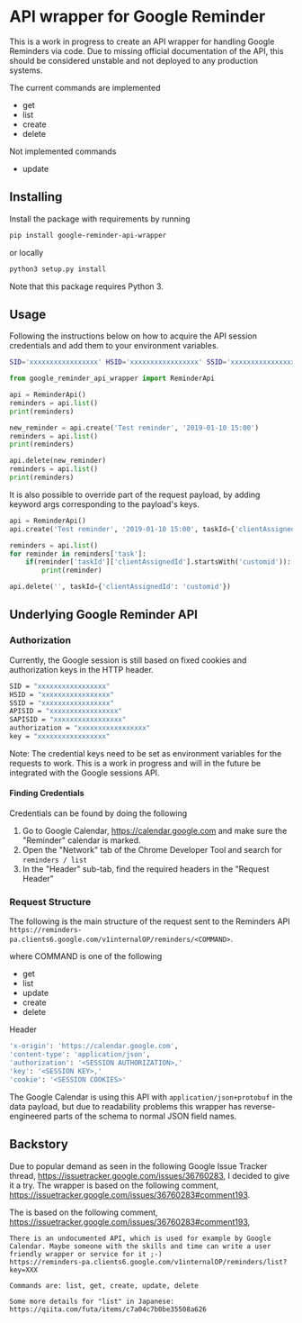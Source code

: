 # API wrapper for Google Reminder

This is a work in progress to create an API wrapper for handling Google Reminders via code. Due to missing official
documentation of the API, this should be considered unstable and not deployed to any production systems.

The current commands are implemented
* get
* list
* create
* delete

Not implemented commands
* update


## Installing
Install the package with requirements by running
```bash
pip install google-reminder-api-wrapper
```
or locally
```bash
python3 setup.py install
```
Note that this package requires Python 3.


## Usage
Following the instructions below on how to acquire the API session credentials and add them to your environment variables.
```bash
SID='xxxxxxxxxxxxxxxxx' HSID='xxxxxxxxxxxxxxxxx' SSID='xxxxxxxxxxxxxxxxx' APISID='xxxxxxxxxxxxxxxxx' SAPISID='xxxxxxxxxxxxxxxxx' authorization='xxxxxxxxxxxxxxxxx' key='xxxxxxxxxxxxxxxxx' python
```

```python
from google_reminder_api_wrapper import ReminderApi

api = ReminderApi()
reminders = api.list()
print(reminders)

new_reminder = api.create('Test reminder', '2019-01-10 15:00')
reminders = api.list()
print(reminders)

api.delete(new_reminder)
reminders = api.list()
print(reminders)
```
It is also possible to override part of the request payload, by adding keyword args corresponding to the payload's keys.

```python
api = ReminderApi()
api.create('Test reminder', '2019-01-10 15:00', taskId={'clientAssignedId': 'customid'})

reminders = api.list()
for reminder in reminders['task']:
    if(reminder['taskId']['clientAssignedId'].startsWith('customid')):
        print(reminder)

api.delete('', taskId={'clientAssignedId': 'customid'})
```

## Underlying Google Reminder API
### Authorization
Currently, the Google session is still based on fixed cookies and authorization keys in the HTTP header.

```bash
SID = "xxxxxxxxxxxxxxxxx"
HSID = "xxxxxxxxxxxxxxxxx"
SSID = "xxxxxxxxxxxxxxxxx"
APISID = "xxxxxxxxxxxxxxxxx"
SAPISID = "xxxxxxxxxxxxxxxxx"
authorization = "xxxxxxxxxxxxxxxxx"
key = "xxxxxxxxxxxxxxxxx"
```

Note: The credential keys need to be set as environment variables for the requests to work. This is
a work in progress and will in the future be integrated with the Google sessions API.


#### Finding Credentials
Credentials can be found by doing the following
1. Go to Google Calendar, https://calendar.google.com and make sure the "Reminder" calendar is marked.
2. Open the "Network" tab of the Chrome Developer Tool and search for `reminders / list`
3. In the "Header" sub-tab, find the required headers in the "Request Header"


### Request Structure
The following is the main structure of the request sent to the Reminders API
`https://reminders-pa.clients6.google.com/v1internalOP/reminders/<COMMAND>`.

where COMMAND is one of the following
* get
* list
* update
* create
* delete

Header
```bash
'x-origin': 'https://calendar.google.com',
'content-type': 'application/json',
'authorization': '<SESSION AUTHORIZATION>,'
'key': '<SESSION KEY>,'
'cookie': '<SESSION COOKIES>'
```

The Google Calendar is using this API with `application/json+protobuf` in the data payload, but due to readability problems
this wrapper has reverse-engineered parts of the schema to normal JSON field names.


## Backstory
Due to popular demand as seen in the following Google Issue Tracker thread, https://issuetracker.google.com/issues/36760283,
I decided to give it a try. The wrapper is based on the following comment, https://issuetracker.google.com/issues/36760283#comment193.

The  is based on the following comment, https://issuetracker.google.com/issues/36760283#comment193,
```
There is an undocumented API, which is used for example by Google Calendar. Maybe someone with the skills and time can write a user friendly wrapper or service for it ;-)
https://reminders-pa.clients6.google.com/v1internalOP/reminders/list?key=XXX

Commands are: list, get, create, update, delete

Some more details for "list" in Japanese: https://qiita.com/futa/items/c7a04c7b0be35508a626
```